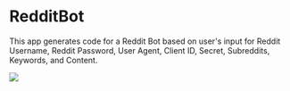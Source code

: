 # RedditBot

This app generates code for a Reddit Bot based on user's input for Reddit Username, Reddit Password, User Agent, Client ID, Secret, Subreddits, Keywords, and Content.

<img src="https://i.ibb.co/HLRrGN7C/Flonnect-2025-09-07-7ba4e4e9-3527-4b2a-a57a-7efc88a8004b1-ezgif-com-video-to-gif-converter.gif">
